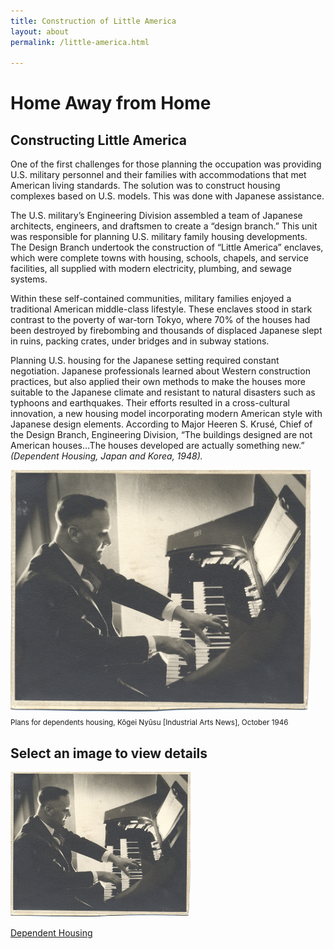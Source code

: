 ```yaml
---
title: Construction of Little America
layout: about
permalink: /little-america.html

---
```


# Home Away from Home 

## Constructing Little America
<div class="flex-container">
<div class="flex-child">
  <p>
One of the first challenges for those planning the occupation was providing U.S. military personnel and their families with accommodations that met American living standards. The solution was to construct housing complexes based on U.S. models. This was done with Japanese assistance. <br>

The U.S. military’s Engineering Division assembled a team of Japanese architects, engineers, and draftsmen to create a “design branch.” This unit was responsible for planning U.S. military family housing developments. The Design Branch undertook the construction of “Little America” enclaves, which were complete towns with housing, schools, chapels, and service facilities, all supplied with modern electricity, plumbing, and sewage systems.<br>

Within these self-contained communities, military families enjoyed a traditional American middle-class lifestyle. These enclaves stood in stark contrast to the poverty of war-torn Tokyo, where 70% of the houses had been destroyed by firebombing and thousands of displaced Japanese slept in ruins, packing crates, under bridges and in subway stations.<br>

Planning U.S. housing for the Japanese setting required constant negotiation. Japanese professionals learned about Western construction practices, but also applied their own methods to make the houses more suitable to the Japanese climate and resistant to natural disasters such as typhoons and earthquakes. Their efforts resulted in a cross-cultural innovation, a new housing model incorporating modern American style with Japanese design elements. According to Major Heeren S. Krusé, Chief of the Design Branch, Engineering Division, “The buildings designed are not American houses…The houses developed are actually something new.” *(Dependent Housing, Japan and Korea, 1948).*
</p>
</div>

<div class="flex-child">
<img style="width: 30rem;" src="objects/mg101_b6_photographs_01.jpg" alt="piano"/>
  <br>
<sub>
Plans for dependents housing, Kōgei Nyūsu [Industrial Arts News], October 1946 
</sub>
</div>
</div>

## Select an image to view details

<div class="card" style="width: 18rem;">
  <a href="https://twhsu99.github.io/demo-exhibit/item.html?id=psychiana027">
  <img src="objects/mg101_b6_photographs_01.jpg" class="card-img-top" alt="piano" >
  <div class="card-body">
    <p class="card-text">Dependent Housing</p>
  </div>
  </a>
</div>
